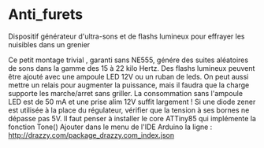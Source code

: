 # Anti_furets
Dispositif générateur d'ultra-sons et de flashs lumineux pour effrayer les nuisibles dans un grenier

Ce petit montage trivial , garanti sans NE555, génére des suites aléatoires de sons dans la gamme des 15 à 22 kilo Hertz.
Des flashs lumineux peuvent être ajouté avec une ampoule LED 12V ou un ruban de leds. On peut aussi mettre un relais pour augmenter la puissance,
mais il faudra que la charge supporte les marche/arret sans griller.
La consommation sans l'ampoule LED est de 50 mA et une prise alim 12V suffit largement !
Si une diode zener est utilisée à la place du régulateur, vérifier que la tension à ses bornes ne dépasse pas 5V.
Il faut penser à installer le core ATTiny85 qui implémente la fonction Tone()
Ajouter dans le menu de l'IDE Arduino la ligne :  http://drazzy.com/package_drazzy.com_index.json



